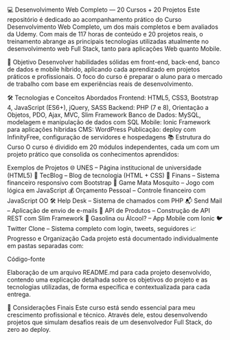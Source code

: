 💻 Desenvolvimento Web Completo — 20 Cursos + 20 Projetos
Este repositório é dedicado ao acompanhamento prático do Curso Desenvolvimento Web Completo, um dos mais completos e bem avaliados da Udemy. Com mais de 117 horas de conteúdo e 20 projetos reais, o treinamento abrange as principais tecnologias utilizadas atualmente no desenvolvimento web Full Stack, tanto para aplicações Web quanto Mobile.

🚀 Objetivo
Desenvolver habilidades sólidas em front-end, back-end, banco de dados e mobile híbrido, aplicando cada aprendizado em projetos práticos e profissionais. O foco do curso é preparar o aluno para o mercado de trabalho com base em experiências reais de desenvolvimento.

🛠️ Tecnologias e Conceitos Abordados
Frontend: HTML5, CSS3, Bootstrap 4, JavaScript (ES6+), jQuery, SASS
Backend: PHP (7 e 8), Orientação a Objetos, PDO, Ajax, MVC, Slim Framework
Banco de Dados: MySQL, modelagem e manipulação de dados com SQL
Mobile: Ionic Framework para aplicações híbridas
CMS: WordPress
Publicação: deploy com InfinityFree, configuração de servidores e hospedagens
📚 Estrutura do Curso
O curso é dividido em 20 módulos independentes, cada um com um projeto prático que consolida os conhecimentos aprendidos:

Exemplos de Projetos
🌐 UNES – Página institucional de universidade (HTML5)
📰 TecBlog – Blog de tecnologia (HTML + CSS)
💼 Finans – Sistema financeiro responsivo com Bootstrap
🧠 Game Mata Mosquito – Jogo com lógica em JavaScript
💰 Orçamento Pessoal – Controle financeiro com JavaScript OO
🛠️ Help Desk – Sistema de chamados com PHP
📬 Send Mail – Aplicação de envio de e-mails
🛒 API de Produtos – Construção de API REST com Slim Framework
📱 Gasolina ou Álcool? – App Mobile com Ionic
🐦 Twitter Clone – Sistema completo com login, tweets, seguidores
📈 Progresso e Organização
Cada projeto está documentado individualmente em pastas separadas com:

Código-fonte

Elaboração de um arquivo README.md para cada projeto desenvolvido, contendo uma explicação detalhada sobre os objetivos do projeto e as tecnologias utilizadas, de forma específica e contextualizada para cada entrega.

🧠 Considerações Finais
Este curso está sendo essencial para meu crescimento profissional e técnico. Através dele, estou desenvolvendo projetos que simulam desafios reais de um desenvolvedor Full Stack, do zero ao deploy.
